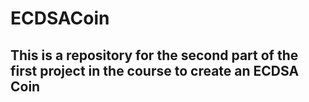 # ECDSACoin

## This is a repository for the second part of the first project in the course to create an ECDSA Coin